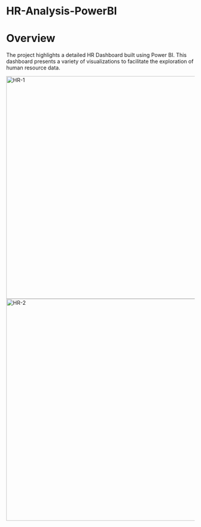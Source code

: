 # HR-Analysis-PowerBI

# Overview
The project highlights a detailed HR Dashboard built using Power BI. This dashboard presents a variety of visualizations to facilitate the exploration of human resource data.


<img width="595" alt="HR-1" src="https://github.com/Shahood-Sajid/HR-Analysis-PowerBI/assets/91459176/c3b4fe67-e7d3-43e5-bdca-4bf23e4c1a8c">


<img width="593" alt="HR-2" src="https://github.com/Shahood-Sajid/HR-Analysis-PowerBI/assets/91459176/d7de8852-2f3f-4549-b9e0-1b00d01312ad">
